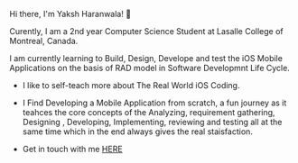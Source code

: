 Hi there, I'm Yaksh Haranwala! 👋

Curently, I am a 2nd year Computer Science Student at Lasalle College of Montreal, Canada.

I am currently learning to Build, Design, Develope and test the iOS Mobile Applications on the basis of RAD model in Software Developmnt Life Cycle.

  - I like to self-teach more about The Real World iOS Coding.
  - I Find Developing a Mobile Application from scratch, a fun journey as it teahces 
    the core concepts of the  Analyzing, requirement gathering, Designing , Developing,
    Implementing, reviewing and testing  all at the same time which in the end always gives the real staisfaction.
  
  - Get in touch with me [HERE](https://www.linkedin.com/in/aafrin-sayani/)

